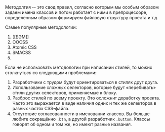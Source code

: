 Методолгия -- это свод правил, согласно которым мы особым образом задаем имена классов и потом работает с ними в препроцессоре, определенным образом формируем файловую структуру проекта и т.д.

Самые популярные методологии:
1. [[БЭМ]]
2. OOCSS
3. Atomic CSS
4. SMACSS
5. 
Если не использовать методологии при написании стилей, то можно столкнуться со следующими проблемами:

1. Разработчики с трудом будут ориентироваться в стилях друг друга.
2. Использование сложных селекторов, которые будут «перебивать» стили других селекторов, применяемые к блоку.
3. Разброс стилей по всему проекту. Это осложнит доработку проекта. Часто это выражается в виде наличия одних и тех же селекторов в разных частях CSS-файла.
4. Отсутствие согласованности в именовании классов. Вы больше любите сокращённо `.btn`, а другой разработчик `.button`. Классы говорят об одном и том же, но имеют разные названия.